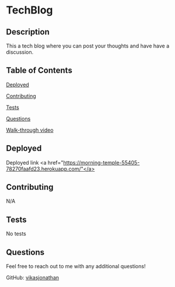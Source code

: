 # TechBlog    

  ## Description

  This a tech blog where you can post your thoughts and have have a discussion.
  
  ## Table of Contents

  [Deployed](#Deployed)

  [Contributing](#contributing)

  [Tests](#tests)

  [Questions](#questions)

  [Walk-through video](#video)

  ## Deployed <a id="Deployed"></a>

  Deployed link <a href="https://morning-temple-55405-78270faafd23.herokuapp.com/"</a>

  ## Contributing <a id="contributing"></a>

  N/A

  ## Tests <a id="tests"></a>

  No tests
  
  ## Questions <a id="questions"></a>

  Feel free to reach out to me with any additional questions!

  GitHub: <a href="https://github.com/vikasjonathan"> vikasjonathan</a>

  
